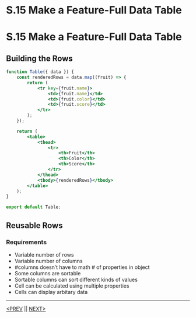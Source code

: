 # S.15 Make a Feature-Full Data Table

# S.15 Make a Feature-Full Data Table

## Building the Rows

```jsx
function Table({ data }) {
	const renderedRows = data.map((fruit) => {
		return (
			<tr key={fruit.name}>
				<td>{fruit.name}</td>
				<td>{fruit.color}</td>
				<td>{fruit.score}</td>
			</tr>
		);
	});

	return (
		<table>
			<thead>
				<tr>
					<th>Fruit</th>
					<th>Color</th>
					<th>Score</th>
				</tr>
			</thead>
			<tbody>{renderedRows}</tbody>
		</table>
	);
}

export default Table;
```

## Reusable Rows

### Requirements

-   Variable number of rows
-   Variable number of columns
-   #columns doesn’t have to math # of properties in object
-   Some columns are sortable
-   Sortable columns can sort different kinds of values
-   Cell can be calculated using multiple properties
-   Cells can display arbitary data

---

[<PREV](./230221.md) || [NEXT>](./230223.md)
